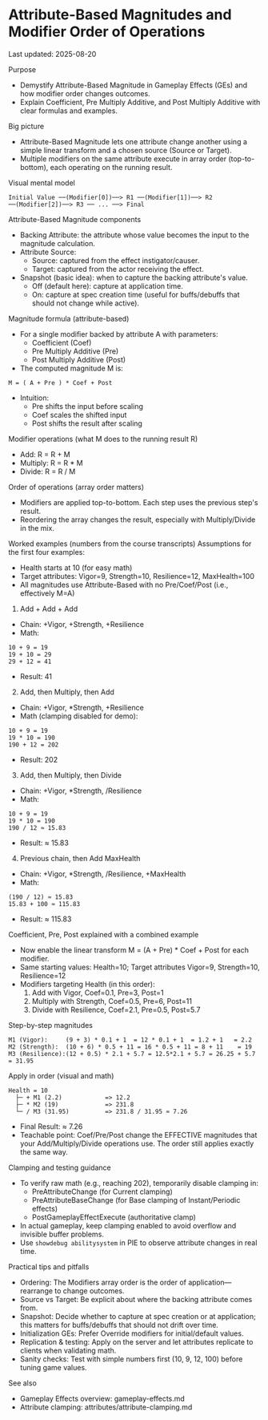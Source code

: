 # Attribute-Based Magnitudes and Modifier Order of Operations

Last updated: 2025-08-20

Purpose
- Demystify Attribute-Based Magnitude in Gameplay Effects (GEs) and how modifier order changes outcomes.
- Explain Coefficient, Pre Multiply Additive, and Post Multiply Additive with clear formulas and examples.

Big picture
- Attribute-Based Magnitude lets one attribute change another using a simple linear transform and a chosen source (Source or Target).
- Multiple modifiers on the same attribute execute in array order (top-to-bottom), each operating on the running result.

Visual mental model
```
Initial Value ──(Modifier[0])──> R1 ──(Modifier[1])──> R2 ──(Modifier[2])──> R3 ── ... ──> Final
```

Attribute-Based Magnitude components
- Backing Attribute: the attribute whose value becomes the input to the magnitude calculation.
- Attribute Source:
  - Source: captured from the effect instigator/causer.
  - Target: captured from the actor receiving the effect.
- Snapshot (basic idea): when to capture the backing attribute's value.
  - Off (default here): capture at application time.
  - On: capture at spec creation time (useful for buffs/debuffs that should not change while active).

Magnitude formula (attribute-based)
- For a single modifier backed by attribute A with parameters:
  - Coefficient (Coef)
  - Pre Multiply Additive (Pre)
  - Post Multiply Additive (Post)
- The computed magnitude M is:
```
M = ( A + Pre ) * Coef + Post
```
- Intuition:
  - Pre shifts the input before scaling
  - Coef scales the shifted input
  - Post shifts the result after scaling

Modifier operations (what M does to the running result R)
- Add:        R = R + M
- Multiply:   R = R * M
- Divide:     R = R / M

Order of operations (array order matters)
- Modifiers are applied top-to-bottom. Each step uses the previous step's result.
- Reordering the array changes the result, especially with Multiply/Divide in the mix.

Worked examples (numbers from the course transcripts)
Assumptions for the first four examples:
- Health starts at 10 (for easy math)
- Target attributes: Vigor=9, Strength=10, Resilience=12, MaxHealth=100
- All magnitudes use Attribute-Based with no Pre/Coef/Post (i.e., effectively M=A)

1) Add + Add + Add
- Chain: +Vigor, +Strength, +Resilience
- Math:
```
10 + 9 = 19
19 + 10 = 29
29 + 12 = 41
```
- Result: 41

2) Add, then Multiply, then Add
- Chain: +Vigor, *Strength, +Resilience
- Math (clamping disabled for demo):
```
10 + 9 = 19
19 * 10 = 190
190 + 12 = 202
```
- Result: 202

3) Add, then Multiply, then Divide
- Chain: +Vigor, *Strength, /Resilience
- Math:
```
10 + 9 = 19
19 * 10 = 190
190 / 12 ≈ 15.83
```
- Result: ≈ 15.83

4) Previous chain, then Add MaxHealth
- Chain: +Vigor, *Strength, /Resilience, +MaxHealth
- Math:
```
(190 / 12) ≈ 15.83
15.83 + 100 ≈ 115.83
```
- Result: ≈ 115.83

Coefficient, Pre, Post explained with a combined example
- Now enable the linear transform M = (A + Pre) * Coef + Post for each modifier.
- Same starting values: Health=10; Target attributes Vigor=9, Strength=10, Resilience=12
- Modifiers targeting Health (in this order):
  1) Add with Vigor, Coef=0.1, Pre=3, Post=1
  2) Multiply with Strength, Coef=0.5, Pre=6, Post=11
  3) Divide with Resilience, Coef=2.1, Pre=0.5, Post=5.7

Step-by-step magnitudes
```
M1 (Vigor):     (9 + 3) * 0.1 + 1  = 12 * 0.1 + 1  = 1.2 + 1   = 2.2
M2 (Strength):  (10 + 6) * 0.5 + 11 = 16 * 0.5 + 11 = 8 + 11    = 19
M3 (Resilience):(12 + 0.5) * 2.1 + 5.7 = 12.5*2.1 + 5.7 = 26.25 + 5.7 = 31.95
```

Apply in order (visual and math)
```
Health = 10
  ├─ + M1 (2.2)            => 12.2
  ├─ * M2 (19)             => 231.8
  └─ / M3 (31.95)          => 231.8 / 31.95 ≈ 7.26
```
- Final Result: ≈ 7.26
- Teachable point: Coef/Pre/Post change the EFFECTIVE magnitudes that your Add/Multiply/Divide operations use. The order still applies exactly the same way.

Clamping and testing guidance
- To verify raw math (e.g., reaching 202), temporarily disable clamping in:
  - PreAttributeChange (for Current clamping)
  - PreAttributeBaseChange (for Base clamping of Instant/Periodic effects)
  - PostGameplayEffectExecute (authoritative clamp)
- In actual gameplay, keep clamping enabled to avoid overflow and invisible buffer problems.
- Use `showdebug abilitysystem` in PIE to observe attribute changes in real time.

Practical tips and pitfalls
- Ordering: The Modifiers array order is the order of application—rearrange to change outcomes.
- Source vs Target: Be explicit about where the backing attribute comes from.
- Snapshot: Decide whether to capture at spec creation or at application; this matters for buffs/debuffs that should not drift over time.
- Initialization GEs: Prefer Override modifiers for initial/default values.
- Replication & testing: Apply on the server and let attributes replicate to clients when validating math.
- Sanity checks: Test with simple numbers first (10, 9, 12, 100) before tuning game values.

See also
- Gameplay Effects overview: gameplay-effects.md
- Attribute clamping: attributes/attribute-clamping.md